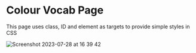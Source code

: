 # Colour Vocab Page

This page uses class, ID and element as targets to provide simple styles in CSS

![Screenshot 2023-07-28 at 16 39 42](https://github.com/zan-clifton-jisc/python/assets/108344587/5ef08d2f-97c9-4363-953e-eb596b4c3439)
